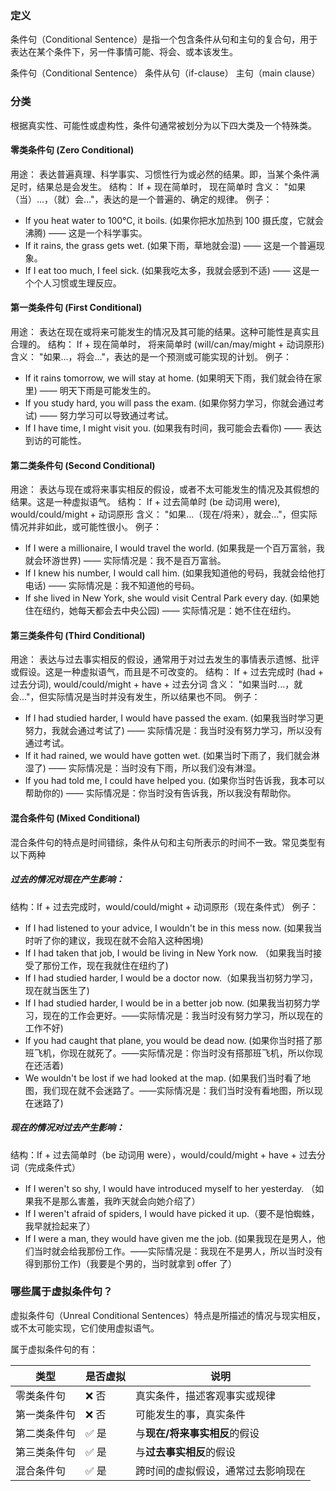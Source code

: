 ### 定义

条件句（Conditional Sentence）是指一个包含条件从句和主句的复合句，用于表达在某个条件下，另一件事情可能、将会、或本该发生。

条件句（Conditional Sentence）
条件从句（if-clause）
主句（main clause）

### 分类

根据真实性、可能性或虚构性，条件句通常被划分为以下四大类及一个特殊类。

#### 零类条件句 (Zero Conditional)

用途： 表达普遍真理、科学事实、习惯性行为或必然的结果。即，当某个条件满足时，结果总是会发生。
结构： If + 现在简单时， 现在简单时
含义： "如果（当）...，（就）会..."，表达的是一个普遍的、确定的规律。
例子：

- If you heat water to 100°C, it boils. (如果你把水加热到 100 摄氏度，它就会沸腾) —— 这是一个科学事实。
- If it rains, the grass gets wet. (如果下雨，草地就会湿) —— 这是一个普遍现象。
- If I eat too much, I feel sick. (如果我吃太多，我就会感到不适) —— 这是一个个人习惯或生理反应。

#### 第一类条件句 (First Conditional)

用途： 表达在现在或将来可能发生的情况及其可能的结果。这种可能性是真实且合理的。
结构： If + 现在简单时， 将来简单时 (will/can/may/might + 动词原形)
含义： "如果...，将会..."，表达的是一个预测或可能实现的计划。
例子：

- If it rains tomorrow, we will stay at home. (如果明天下雨，我们就会待在家里) —— 明天下雨是可能发生的。
- If you study hard, you will pass the exam. (如果你努力学习，你就会通过考试) —— 努力学习可以导致通过考试。
- If I have time, I might visit you. (如果我有时间，我可能会去看你) —— 表达到访的可能性。

#### 第二类条件句 (Second Conditional)

用途： 表达与现在或将来事实相反的假设，或者不太可能发生的情况及其假想的结果。这是一种虚拟语气。
结构： If + 过去简单时 (be 动词用 were), would/could/might + 动词原形
含义： "如果...（现在/将来），就会..."，但实际情况并非如此，或可能性很小。
例子：

- If I were a millionaire, I would travel the world. (如果我是一个百万富翁，我就会环游世界) —— 实际情况是：我不是百万富翁。
- If I knew his number, I would call him. (如果我知道他的号码，我就会给他打电话) —— 实际情况是：我不知道他的号码。
- If she lived in New York, she would visit Central Park every day. (如果她住在纽约，她每天都会去中央公园) —— 实际情况是：她不住在纽约。

#### 第三类条件句 (Third Conditional)

用途： 表达与过去事实相反的假设，通常用于对过去发生的事情表示遗憾、批评或假设。这是一种虚拟语气，而且是不可改变的。
结构： If + 过去完成时 (had + 过去分词), would/could/might + have + 过去分词
含义： "如果当时...，就会..."，但实际情况是当时并没有发生，所以结果也不同。
例子：

- If I had studied harder, I would have passed the exam. (如果我当时学习更努力，我就会通过考试了) —— 实际情况是：我当时没有努力学习，所以没有通过考试。
- If it had rained, we would have gotten wet. (如果当时下雨了，我们就会淋湿了) —— 实际情况是：当时没有下雨，所以我们没有淋湿。
- If you had told me, I could have helped you. (如果你当时告诉我，我本可以帮助你的) —— 实际情况是：你当时没有告诉我，所以我没有帮助你。

#### 混合条件句 (Mixed Conditional)

混合条件句的特点是时间错综，条件从句和主句所表示的时间不一致。常见类型有以下两种

##### 过去的情况对现在产生影响：

结构：If + 过去完成时，would/could/might + 动词原形（现在条件式）
例子：

- If I had listened to your advice, I wouldn't be in this mess now. (如果我当时听了你的建议，我现在就不会陷入这种困境)
- If I had taken that job, I would be living in New York now. （如果我当时接受了那份工作，现在我就住在纽约了)
- If I had studied harder, I would be a doctor now.（如果我当初努力学习，现在就当医生了)
- If I had studied harder, I would be in a better job now. (如果我当初努力学习，现在的工作会更好。——实际情况是：我当时没有努力学习，所以现在的工作不好)
- If you had caught that plane, you would be dead now. (如果你当时搭了那班飞机，你现在就死了。——实际情况是：你当时没有搭那班飞机，所以你现在还活着)
- We wouldn't be lost if we had looked at the map. (如果我们当时看了地图，我们现在就不会迷路了。——实际情况是：我们当时没有看地图，所以现在迷路了)

##### 现在的情况对过去产生影响：

结构：If + 过去简单时（be 动词用 were），would/could/might + have + 过去分词（完成条件式）

- If I weren't so shy, I would have introduced myself to her yesterday. （如果我不是那么害羞，我昨天就会向她介绍了）
- If I weren't afraid of spiders, I would have picked it up.（要不是怕蜘蛛，我早就捡起来了）
- If I were a man, they would have given me the job. (如果我现在是男人，他们当时就会给我那份工作。——实际情况是：我现在不是男人，所以当时没有得到那份工作)（我要是个男的，当时就拿到 offer 了）

### 哪些属于虚拟条件句？

虚拟条件句（Unreal Conditional Sentences）特点是所描述的情况与现实相反，或不太可能实现，它们使用虚拟语气。

属于虚拟条件句的有：

| 类型         | 是否虚拟 | 说明                               |
| ------------ | -------- | ---------------------------------- |
| 零类条件句   | ❌ 否    | 真实条件，描述客观事实或规律       |
| 第一类条件句 | ❌ 否    | 可能发生的事，真实条件             |
| 第二类条件句 | ✅ 是    | 与**现在/将来事实相反**的假设      |
| 第三类条件句 | ✅ 是    | 与**过去事实相反**的假设           |
| 混合条件句   | ✅ 是    | 跨时间的虚拟假设，通常过去影响现在 |

